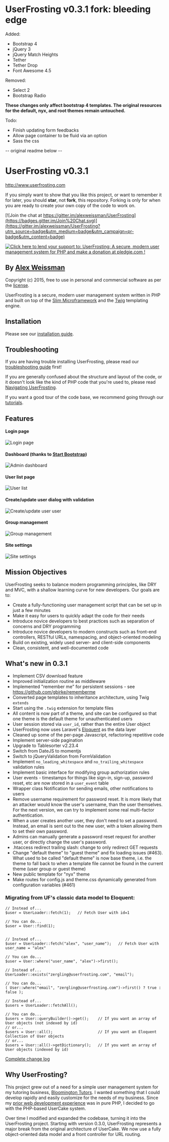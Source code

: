 # UserFrosting v0.3.1 fork: bleeding edge

Added:
* Bootstrap 4
* jQuery 3
* jQuery Match Heights
* Tether
* Tether Drop
* Font Awesome 4.5

Removed:
* Select 2
* Bootstrap Radio

**These changes only affect bootstrap 4 templates. The original resources for the default, nyx, and root themes remain untouched.**

Todo:
* Finish updating form feedbacks
* Allow page container to be fluid via an option
* Sass the css

-- original readme below --
# UserFrosting v0.3.1
http://www.userfrosting.com

If you simply want to show that you like this project, or want to remember it for later, you should **star**, not **fork**, this repository.  Forking is only for when you are ready to create your own copy of the code to work on.

[![Join the chat at https://gitter.im/alexweissman/UserFrosting](https://badges.gitter.im/Join%20Chat.svg)](https://gitter.im/alexweissman/UserFrosting?utm_source=badge&utm_medium=badge&utm_campaign=pr-badge&utm_content=badge)

[![Click here to lend your support to: UserFrosting: A secure, modern user management system for PHP and make a donation at pledgie.com !](https://pledgie.com/campaigns/29583.png?skin_name=chrome)](https://pledgie.com/campaigns/29583)

## By [Alex Weissman](http://alexanderweissman.com)

Copyright (c) 2015, free to use in personal and commercial software as per the [license](licenses/UserFrosting.md).

UserFrosting is a secure, modern user management system written in PHP and built on top of the [Slim Microframework](http://www.slimframework.com/) and the [Twig](http://twig.sensiolabs.org/) templating engine.

## Installation

Please see our [installation guide](http://www.userfrosting.com/installation/).

## Troubleshooting

If you are having trouble installing UserFrosting, please read our [troubleshooting guide](http://www.userfrosting.com/troubleshooting) first!

If you are generally confused about the structure and layout of the code, or it doesn't look like the kind of PHP code that you're used to, please read [Navigating UserFrosting](http://www.userfrosting.com/navigating).  

If you want a good tour of the code base, we recommend going through our [tutorials](http://www.userfrosting.com/tutorials).

## Features

#### Login page
![Login page](/screenshots/login.png "Login page")
#### Dashboard (thanks to [Start Bootstrap](http://startbootstrap.com))
![Admin dashboard](/screenshots/dashboard.png "Admin dashboard")
#### User list page
![User list](/screenshots/users.png "User list page")
#### Create/update user dialog with validation
![Create/update user user](/screenshots/update_user.png "Create/update user dialog")
#### Group management
![Group management](/screenshots/groups.png "Group management page")
#### Site settings
![Site settings](/screenshots/site_settings.png "Site settings page")

## Mission Objectives

UserFrosting seeks to balance modern programming principles, like DRY and MVC, with a shallow learning curve for new developers.  Our goals are to:

- Create a fully-functioning user management script that can be set up in just a few minutes
- Make it easy for users to quickly adapt the code for their needs
- Introduce novice developers to best practices such as separation of concerns and DRY programming
- Introduce novice developers to modern constructs such as front-end controllers, RESTful URLs, namespacing, and object-oriented modeling
- Build on existing, widely used server- and client-side components
- Clean, consistent, and well-documented code

## What's new in 0.3.1

- Implement CSV download feature
- Improved initialization routine as middleware
- Implemented "remember me" for persistent sessions - see https://github.com/gbirke/rememberme
- Converted page templates to inheritance architecture, using Twig `extends`
- Start using the `.twig` extension for template files
- All content is now part of a theme, and site can be configured so that one theme is the default theme for unauthenticated users
- User session stored via `user_id`, rather than the entire User object
- UserFrosting now uses Laravel's [Eloquent](http://laravel.com/docs/5.1/eloquent#introduction) as the data layer
- Cleaned up some of the per-page Javascript, refactoring repetitive code
- Implement server-side pagination
- Upgrade to Tablesorter v2.23.4
- Switch from DateJS to momentjs
- Switch to jQueryValidation from FormValidation
- Implement `no_leading_whitespace` and `no_trailing_whitespace` validation rules
- Implement basic interface for modifying group authorization rules
- User events - timestamps for things like sign-in, sign-up, password reset, etc are now stored in a `user_event` table
- Wrapper class Notification for sending emails, other notifications to users
- Remove username requirement for password reset.  It is more likely that an attacker would know the user's username, than the user themselves.  For the next version, we can try to implement some real multi-factor authentication.
- When a user creates another user, they don't need to set a password.  Instead, an email is sent out to the new user, with a token allowing them to set their own password.
- Admins can manually generate a password reset request for another user, or directly change the user's password.
- .htaccess redirect trailing slash: change to only redirect GET requests
- Change "default theme" to "guest theme" and fix loading issues (#463).  What used to be called "default theme" is now base theme, i.e. the theme to fall back to when a template file cannot be found in the current theme (user group or guest theme)
- New public template for "nyx" theme
- Make routes for config.js and theme.css dynamically generated from configuration variables (#461)

### Migrating from UF's classic data model to Eloquent:

```
// Instead of...
$user = UserLoader::fetch(1);   // Fetch User with id=1

// You can do...
$user = User::find(1);


// Instead of...
$user = UserLoader::fetch("alex", "user_name");   // Fetch User with user_name = "alex"

// You can do...
$user = User::where("user_name", "alex")->first(); 

// Instead of...
UserLoader::exists("zergling@userfrosting.com", "email");

// You can do...
( User::where("email", "zergling@userfrosting.com")->first() ? true : false );

// Instead of...
$users = UserLoader::fetchAll();

// You can do...
$users = User::queryBuilder()->get();    // If you want an array of User objects (not indexed by id)
// or...
$users = User::all();                    // If you want an Eloquent Collection of User objects
// or...
$users = User::all()->getDictionary();   // If you want an array of User objects (indexed by id)
```

[Complete change log](CHANGELOG.md)


## Why UserFrosting?

This project grew out of a need for a simple user management system for my tutoring business, [Bloomington Tutors](https://bloomingtontutors.com).  I wanted something that I could develop rapidly and easily customize for the needs of my business.  Since my [prior web development experience](http://alexanderweissman.com/projects/) was in pure PHP, I decided to go with the PHP-based UserCake system.

Over time I modified and expanded the codebase, turning it into the UserFrosting project.  Starting with version 0.3.0, UserFrosting represents a major break from the original architecture of UserCake.  We now use a fully object-oriented data model and a front controller for URL routing.
